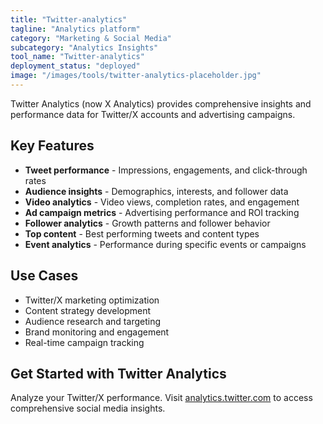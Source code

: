 ```yaml
---
title: "Twitter-analytics"
tagline: "Analytics platform"
category: "Marketing & Social Media"
subcategory: "Analytics Insights"
tool_name: "Twitter-analytics"
deployment_status: "deployed"
image: "/images/tools/twitter-analytics-placeholder.jpg"
---
```

Twitter Analytics (now X Analytics) provides comprehensive insights and performance data for Twitter/X accounts and advertising campaigns.

## Key Features

- **Tweet performance** - Impressions, engagements, and click-through rates
- **Audience insights** - Demographics, interests, and follower data
- **Video analytics** - Video views, completion rates, and engagement
- **Ad campaign metrics** - Advertising performance and ROI tracking
- **Follower analytics** - Growth patterns and follower behavior
- **Top content** - Best performing tweets and content types
- **Event analytics** - Performance during specific events or campaigns

## Use Cases

- Twitter/X marketing optimization
- Content strategy development
- Audience research and targeting
- Brand monitoring and engagement
- Real-time campaign tracking

## Get Started with Twitter Analytics

Analyze your Twitter/X performance. Visit [analytics.twitter.com](https://analytics.twitter.com) to access comprehensive social media insights.
